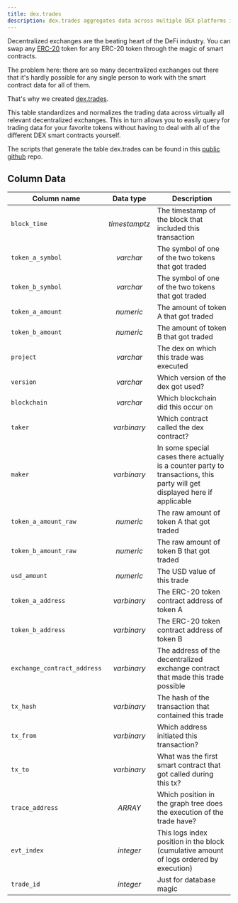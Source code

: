 ```yaml
---
title: dex.trades
description: dex.trades aggregates data across multiple DEX platforms into one simple table.
---
```


Decentralized exchanges are the beating heart of the DeFi industry. You can swap any [ERC-20](token-standards/erc-20.md) token for any ERC-20 token through the magic of smart contracts.

The problem here: there are so many decentralized exchanges out there that it's hardly possible for any single person to work with the smart contract data for all of them.

That's why we created [dex.trades](https://dune.com/spellbook#!/model/model.spellbook.dex_trades).

This table standardizes and normalizes the trading data across virtually all relevant decentralized exchanges. This in turn allows you to easily query for trading data for your favorite tokens without having to deal with all of the different DEX smart contracts yourself.

The scripts that generate the table dex.trades can be found in this [public github](https://github.com/duneanalytics/spellbook/tree/master/ethereum/dex) repo.

## Column Data

| Column name | Data type | Description |
| - | :-: | - |
| `block_time` | _timestamptz_ | The timestamp of the block that included this transaction |
| `token_a_symbol` | _varchar_ | The symbol of one of the two tokens that got traded |
| `token_b_symbol` | _varchar_ | The symbol of one of the two tokens that got traded |
| `token_a_amount` | _numeric_ | The amount of token A that got traded |
| `token_b_amount` | _numeric_ | The amount of token B that got traded |
| `project` | _varchar_ | The dex on which this trade was executed |
| `version` | _varchar_ | Which version of the dex got used? |
| `blockchain` | _varchar_ | Which blockchain did this occur on |
| `taker` | _varbinary_ | Which contract called the dex contract? |
| `maker` | _varbinary_ | In some special cases there actually is a counter party to transactions, this party will get displayed here if applicable |
| `token_a_amount_raw` | _numeric_ | The raw amount of token A that got traded |
| `token_b_amount_raw` | _numeric_ | The raw amount of token B that got traded |
| `usd_amount` | _numeric_ | The USD value of this trade |
| `token_a_address` | _varbinary_ | The ERC-20 token contract address of token A |
| `token_b_address` | _varbinary_ | The ERC-20 token contract address of token B |
| `exchange_contract_address` | _varbinary_ | The address of the decentralized exchange contract that made this trade possible |
| `tx_hash` | _varbinary_ | The hash of the transaction that contained this trade |
| `tx_from` | _varbinary_ | Which address initiated this transaction? |
| `tx_to` | _varbinary_ | What was the first smart contract that got called during this tx? |
| `trace_address` | _ARRAY_ | Which position in the graph tree does the execution of the trade have? |
| `evt_index` | _integer_ | This logs index position in the block (cumulative amount of logs ordered by execution) |
| `trade_id` | _integer_ | Just for database magic |
